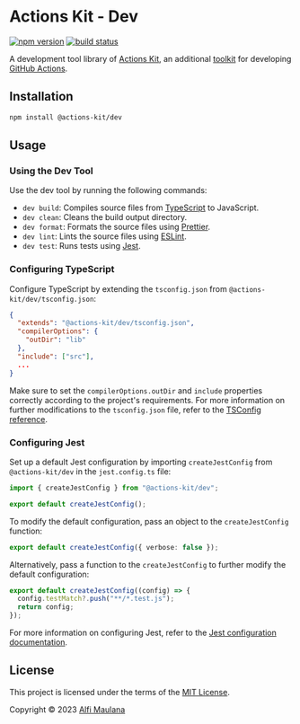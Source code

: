# Actions Kit - Dev

[![npm version](https://img.shields.io/npm/v/@actions-kit/dev)](https://www.npmjs.com/package/@actions-kit/dev)
[![build status](https://img.shields.io/github/actions/workflow/status/threeal/actions-kit/build.yml?branch=dev@latest)](https://github.com/threeal/actions-kit/actions/workflows/build.yml?query=branch%3Adev%40latest)

A development tool library of [Actions Kit](https://github.com/threeal/actions-kit), an additional [toolkit](https://github.com/actions/toolkit) for developing [GitHub Actions](https://github.com/features/actions).

## Installation

```sh
npm install @actions-kit/dev
```

## Usage

### Using the Dev Tool

Use the dev tool by running the following commands:
- `dev build`: Compiles source files from [TypeScript](https://www.typescriptlang.org/) to JavaScript.
- `dev clean`: Cleans the build output directory.
- `dev format`: Formats the source files using [Prettier](https://prettier.io/).
- `dev lint`: Lints the source files using [ESLint](https://eslint.org/).
- `dev test`: Runs tests using [Jest](https://jestjs.io/).

### Configuring TypeScript

Configure TypeScript by extending the `tsconfig.json` from `@actions-kit/dev/tsconfig.json`:

```json
{
  "extends": "@actions-kit/dev/tsconfig.json",
  "compilerOptions": {
    "outDir": "lib"
  },
  "include": ["src"],
  ...
}
```

Make sure to set the `compilerOptions.outDir` and `include` properties correctly according to the project's requirements.
For more information on further modifications to the `tsconfig.json` file, refer to the [TSConfig reference](https://www.typescriptlang.org/tsconfig).

### Configuring Jest

Set up a default Jest configuration by importing `createJestConfig` from `@actions-kit/dev` in the `jest.config.ts` file:

```ts
import { createJestConfig } from "@actions-kit/dev";

export default createJestConfig();
```

To modify the default configuration, pass an object to the `createJestConfig` function:

```ts
export default createJestConfig({ verbose: false });
```

Alternatively, pass a function to the `createJestConfig` to further modify the default configuration:

```ts
export default createJestConfig((config) => {
  config.testMatch?.push("**/*.test.js");
  return config;
});
```

For more information on configuring Jest, refer to the [Jest configuration documentation](https://jestjs.io/docs/configuration).

## License

This project is licensed under the terms of the [MIT License](./LICENSE).

Copyright © 2023 [Alfi Maulana](https://github.com/threeal)
